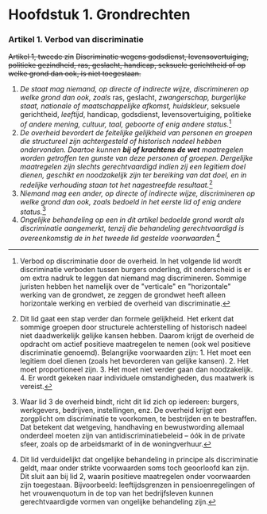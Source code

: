# Hoofdstuk 1. Grondrechten

### Artikel 1. Verbod van discriminatie

~~Artikel 1, tweede zin~~
~~Discriminatie wegens godsdienst, levensovertuiging, politieke gezindheid, ras, geslacht, handicap, seksuele gerichtheid of op welke grond dan ook, is niet toegestaan.~~

   1. *De staat mag niemand, op directe of indirecte wijze, discrimineren op welke grond dan ook, zoals* ras, geslacht, *zwangerschap, burgerlijke staat, nationale of maatschappelijke afkomst, huidskleur*, seksuele gerichtheid, *leeftijd*, handicap, godsdienst, levensovertuiging, politieke *of andere mening, cultuur, taal, geboorte of enig andere status.*[^3]
   2. *De overheid bevordert de feitelijke gelijkheid van personen en groepen die structureel zijn achtergesteld of historisch nadeel hebben ondervonden. Daartoe kunnen **bij of krachtens de wet** maatregelen worden getroffen ten gunste van deze personen of groepen. Dergelijke maatregelen zijn slechts gerechtvaardigd indien zij een legitiem doel dienen, geschikt en noodzakelijk zijn ter bereiking van dat doel, en  in redelijke verhouding staan tot het nagestreefde resultaat.*[^2]
   3. *Niemand mag een ander, op directe of indirecte wijze, discrimineren op welke grond dan ook, zoals bedoeld in het eerste lid of enig andere status.*[^4]
   4. *Ongelijke behandeling op een in dit artikel bedoelde grond wordt als discriminatie aangemerkt, tenzij die behandeling gerechtvaardigd is overeenkomstig de in het tweede lid gestelde voorwaarden.*[^5]

[^2]: Dit lid gaat een stap verder dan formele gelijkheid. Het erkent dat sommige groepen door structurele achterstelling of historisch nadeel niet daadwerkelijk gelijke kansen hebben. Daarom krijgt de overheid de opdracht om actief positieve maatregelen te nemen (ook wel positieve discriminatie genoemd). Belangrijke voorwaarden zijn: 1. Het moet een legitiem doel dienen (zoals het bevorderen van gelijke kansen). 2. Het moet proportioneel zijn. 3. Het moet niet verder gaan dan noodzakelijk. 4. Er wordt gekeken naar individuele omstandigheden, dus maatwerk is vereist.
[^3]: Verbod op discriminatie door de overheid. In het volgende lid wordt discriminatie verboden tussen burgers onderling, dit onderscheid is er om extra nadruk te leggen dat niemand mag discrimineren. Sommige juristen hebben het namelijk over de "verticale" en "horizontale" werking van de grondwet, ze zeggen de grondwet heeft alleen horizontale werking en verbied de overheid van discriminatie.
[^4]: Waar lid 3 de overheid bindt, richt dit lid zich op iedereen: burgers, werkgevers, bedrijven, instellingen, enz. De overheid krijgt een zorgplicht om discriminatie te voorkomen, te bestrijden en te bestraffen. Dat betekent dat wetgeving, handhaving en bewustwording allemaal onderdeel moeten zijn van antidiscriminatiebeleid – óók in de private sfeer, zoals op de arbeidsmarkt of in de woningverhuur.
[^5]: Dit lid verduidelijkt dat ongelijke behandeling in principe als discriminatie geldt, maar onder strikte voorwaarden soms toch geoorloofd kan zijn. Dit sluit aan bij lid 2, waarin positieve maatregelen onder voorwaarden zijn toegestaan. Bijvoorbeeld: leeftijdsgrenzen in pensioenregelingen of het vrouwenquotum in de top van het bedrijfsleven kunnen gerechtvaardigde vormen van ongelijke behandeling zijn.
